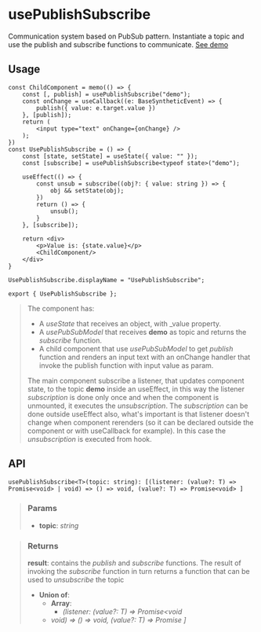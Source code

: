 # usePublishSubscribe
Communication system based on PubSub pattern. Instantiate a topic and use the publish and subscribe functions to communicate. [See demo](https://react-tools.ndria.dev/#/hooks/api-dom/usePublishSubscribe)

## Usage

```tsx
const ChildComponent = memo(() => {
	const [, publish] = usePublishSubscribe("demo");
	const onChange = useCallback((e: BaseSyntheticEvent) => {
		publish({ value: e.target.value })
	}, [publish]);
	return (
		<input type="text" onChange={onChange} />
	);
})
const UsePublishSubscribe = () => {
	const [state, setState] = useState({ value: "" });
	const [subscribe] = usePublishSubscribe<typeof state>("demo");

	useEffect(() => {
		const unsub = subscribe((obj?: { value: string }) => {
			obj && setState(obj);
		})
		return () => {
			unsub();
		}
	}, [subscribe]);

	return <div>
		<p>Value is: {state.value}</p>
		<ChildComponent/>
	</div>
}

UsePublishSubscribe.displayName = "UsePublishSubscribe";

export { UsePublishSubscribe };
```

> The component has:
> - A _useState_ that receives an object, with _value property.
> - A _usePubSubModel_ that receives __demo__ as topic and returns the _subscribe_ function.
> - A child component that use _usePubSubModel_ to get _publish_ function and renders an input text with an onChange handler that invoke the publish function with input value as param.
> 
> The main component subscribe a listener, that updates component state, to the topic __demo__ inside an useEffect, in this way the listener _subscription_ is done only once and when the component is unmounted, it executes the _unsubscription_. The _subscription_ can be done outside useEffect also, what's important is that listener doesn't change when component rerenders (so it can be declared outside the component or with useCallback for example). In this case the _unsubscription_ is executed from hook.


## API

```tsx
usePublishSubscribe<T>(topic: string): [(listener: (value?: T) => Promise<void> | void) => () => void, (value?: T) => Promise<void> ]
```


> ### Params
>
> - __topic__: _string_
>



> ### Returns
>
> __result__: contains the _publish_ and _subscribe_ functions. The result of invoking the _subscribe_ function in turn returns a function that can be used to _unsubscribe_ the topic
> - __Union of__:  
>     - __Array__:  
>         - _(listener: (value?: T) => Promise<void_  
>     - _void) => () => void, (value?: T) => Promise<void> ]_  
>